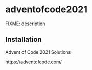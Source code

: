 # adventofcode2021

FIXME: description

## Installation

Advent of Code 2021 Solutions

https://adventofcode.com/
